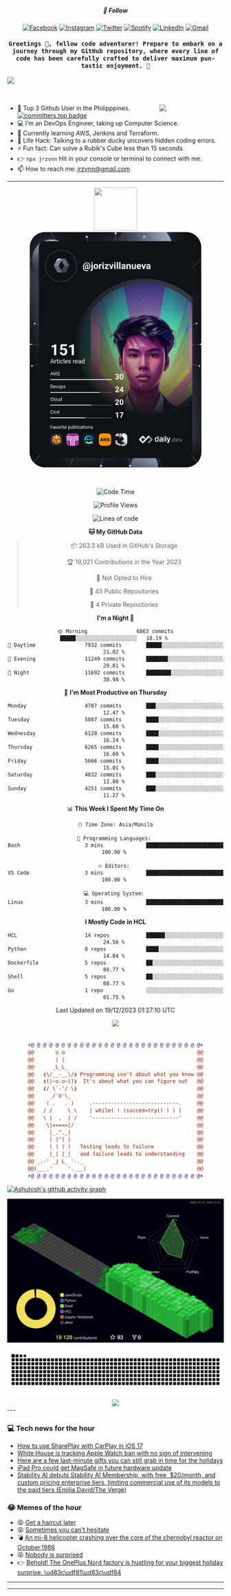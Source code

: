 <h5 align="center">💬 Follow</h5>
<div align="center">

[![Facebook](https://img.shields.io/badge/Facebook-%231877F2.svg?style=for-the-badge&logo=Facebook&logoColor=white)](https://www.facebook.com/Horisyo/)
[![Instagram](https://img.shields.io/badge/Instagram-%23E4405F.svg?style=for-the-badge&logo=Instagram&logoColor=white)](https://www.instagram.com/jrzvnn_/)
[![Twitter](https://img.shields.io/badge/Twitter-%231DA1F2.svg?style=for-the-badge&logo=Twitter&logoColor=white)](https://twitter.com/jrz_studies)
[![Spotify](https://img.shields.io/badge/Spotify-%231ED760.svg?style=for-the-badge&logo=Spotify&logoColor=white)](https://open.spotify.com/user/217td4qrc6mzqjodfalmzjpdi?si=b93099b9078c4ccb)
[![LinkedIn](https://img.shields.io/badge/LinkedIn-%230077B5.svg?style=for-the-badge&logo=LinkedIn&logoColor=white)](https://www.linkedin.com/in/jrz-vnn/)
[![Gmail](https://img.shields.io/badge/Gmail-D14836?style=for-the-badge&logo=gmail&logoColor=white)](mailto:jrzvnn@gmail.com)

</div>
<h4 align="center"><samp>Greetings 👋, fellow code adventurer! Prepare to embark on a journey through my GitHub repository, where every line of code has been carefully crafted to deliver maximum pun-tastic enjoyment. 🚀 </samp></h4>

<!--horizontal divider(gradiant)-->
<img src="https://user-images.githubusercontent.com/73097560/115834477-dbab4500-a447-11eb-908a-139a6edaec5c.gif">

&nbsp; 

<img align='right' src='https://github.com/Rishit-dagli/Rishit-dagli/blob/master/images/octocat-anime.gif' width='150"'>

- 🚀 Top 3 Github User in the Philipppines. [![committers.top badge](https://user-badge.committers.top/philippines/jrzvnn.svg)](https://user-badge.committers.top/philippines/USERNAME)
- 💻 I’m an DevOps Engineer, taking up Computer Science.
- 🤖 Currently learning AWS, Jenkins and Terraform.
- 🎯 Life Hack: Talking to a rubber ducky uncovers hidden coding errors.
- ⚡ Fun fact: Can solve a Rubik's Cube less than 15 seconds.
- 👉 `npx jrzvnn` Hit in your console or terminal to connect with me.
- 📫 How to reach me: jrzvnn@gmail.com

---

<!--🖼️OCTOCAT-->
<p align="center">

<img src="https://media.giphy.com/media/IP7sarl7C5lSFCw9rG/giphy.gif"  width="100px" height="100px">
<br />
<a href="https://app.daily.dev/jorizvillanueva"><img src="https://github.com/jrzvnn/jrzvnn/blob/main/devcard.svg" width="400" alt="Joriz Dev Card"/></a>
</p>

<br />
<div align="center">

<!--START_SECTION:waka-->
![Code Time](http://img.shields.io/badge/Code%20Time-230%20hrs%2033%20mins-blue)

![Profile Views](http://img.shields.io/badge/Profile%20Views-35-blue)

![Lines of code](https://img.shields.io/badge/From%20Hello%20World%20I%27ve%20Written-1.6%20million%20lines%20of%20code-blue)

**🐱 My GitHub Data** 

> 📦 263.3 kB Used in GitHub's Storage 
 > 
> 🏆 19,021 Contributions in the Year 2023
 > 
> 🚫 Not Opted to Hire
 > 
> 📜 45 Public Repositories 
 > 
> 🔑 4 Private Repositories 
 > 
**I'm a Night 🦉** 

```text
🌞 Morning                6863 commits        █████░░░░░░░░░░░░░░░░░░░░   18.19 % 
🌆 Daytime                7932 commits        █████░░░░░░░░░░░░░░░░░░░░   21.02 % 
🌃 Evening                11249 commits       ███████░░░░░░░░░░░░░░░░░░   29.81 % 
🌙 Night                  11692 commits       ████████░░░░░░░░░░░░░░░░░   30.98 % 
```
📅 **I'm Most Productive on Thursday** 

```text
Monday                   4707 commits        ███░░░░░░░░░░░░░░░░░░░░░░   12.47 % 
Tuesday                  5887 commits        ████░░░░░░░░░░░░░░░░░░░░░   15.60 % 
Wednesday                6128 commits        ████░░░░░░░░░░░░░░░░░░░░░   16.24 % 
Thursday                 6265 commits        ████░░░░░░░░░░░░░░░░░░░░░   16.60 % 
Friday                   5666 commits        ████░░░░░░░░░░░░░░░░░░░░░   15.01 % 
Saturday                 4832 commits        ███░░░░░░░░░░░░░░░░░░░░░░   12.80 % 
Sunday                   4251 commits        ███░░░░░░░░░░░░░░░░░░░░░░   11.27 % 
```


📊 **This Week I Spent My Time On** 

```text
🕑︎ Time Zone: Asia/Manila

💬 Programming Languages: 
Bash                     3 mins              █████████████████████████   100.00 % 

🔥 Editors: 
VS Code                  3 mins              █████████████████████████   100.00 % 

💻 Operating System: 
Linux                    3 mins              █████████████████████████   100.00 % 
```

**I Mostly Code in HCL** 

```text
HCL                      14 repos            ██████░░░░░░░░░░░░░░░░░░░   24.56 % 
Python                   8 repos             ████░░░░░░░░░░░░░░░░░░░░░   14.04 % 
Dockerfile               5 repos             ██░░░░░░░░░░░░░░░░░░░░░░░   08.77 % 
Shell                    5 repos             ██░░░░░░░░░░░░░░░░░░░░░░░   08.77 % 
Go                       1 repo              ░░░░░░░░░░░░░░░░░░░░░░░░░   01.75 % 
```




 Last Updated on 19/12/2023 01:27:10 UTC
<!--END_SECTION:waka-->

<img src="https://wakatime.com/share/@jrzvnn/70a4618c-7cd9-4016-b7b9-eabe75c837ee.svg">

<br />
<br />

```diff
+@ @ @ @ @ @ @ @ @ @ @ @ @ @ @ @ @ @ @ @ @ @ @ @ @ @ @ @+
@@       o o                                           @@
@@       | |                                           @@
@@      _L_L_                                          @@
@@   ❮\/__-__\/❯ Programming isn't about what you know @@
@@   ❮(|~o.o~|)❯  It's about what you can figure out   @@
@@   ❮/ \`-'/ \❯                                       @@
@@     _/`U'\_                                         @@
@@    ( .   . )     .----------------------------.     @@
@@   / /     \ \    | while( ! (succed=try() ) ) |     @@
@@   \ |  ,  | /    '----------------------------'     @@
@@    \|=====|/                                        @@
@@     |_.^._|                                         @@
@@     | |"| |                                         @@
@@     ( ) ( )   Testing leads to failure              @@
@@     |_| |_|   and failure leads to understanding    @@
@@ _.-' _j L_ '-._                                     @@
@@(___.'     '.___)                                    @@
+@ @ @ @ @ @ @ @ @ @ @ @ @ @ @ @ @ @ @ @ @ @ @ @ @ @ @ @+

```

</div>




[![Ashutosh's github activity graph](https://github-readme-activity-graph.vercel.app/graph?username=jrzvnn&theme=github-compact)](https://github.com/ashutosh00710/github-readme-activity-graph)


![svg](profile-3d-contrib/profile-night-green.svg)

<div align="center">
<img src="https://github.com/jrzvnn/jrzvnn/blob/output/github-snake-dark.svg">
</div>

<div align=center>
<img align=center src=https://metrics.lecoq.io/jrzvnn?template=classic&isocalendar=1&languages=1&achievements=1&base=header%2C%20activity%2C%20community%2C%20repositories%2C%20metadata&base.indepth=false&base.hireable=false&base.skip=false&isocalendar=false&isocalendar.duration=full-year&languages=false&languages.limit=8&languages.threshold=0%25&languages.other=false&languages.colors=github&languages.sections=most-used&languages.indepth=false&languages.analysis.timeout=15&languages.analysis.timeout.repositories=7.5&languages.categories=markup%2C%20programming&languages.recent.categories=markup%2C%20programming&languages.recent.load=300&languages.recent.days=14&achievements=false&achievements.threshold=C&achievements.secrets=true&achievements.display=detailed&achievements.limit=0&config.timezone=Asia%2FManila)
</div>
<div align="left">
---

### 💻 Tech news for the hour

<!-- TECH:START -->
 - [How to use SharePlay with CarPlay in iOS 17](https://appleinsider.com/inside/ios-17/tips/how-to-use-shareplay-with-carplay-in-ios-17?utm_medium=rss)
 - [White House is tracking Apple Watch ban with no sign of intervening](https://appleinsider.com/articles/23/12/19/white-house-is-tracking-apple-watch-ban-with-no-sign-of-intervening?utm_medium=rss)
 - [Here are a few last-minute gifts you can still grab in time for the holidays](https://www.theverge.com/24005725/best-last-minute-christmas-gifts-ideas-tech-wireless-earbuds-laptops-gaming-shipping)
 - [iPad Pro could get MagSafe in future hardware update](https://appleinsider.com/articles/23/12/19/ipad-pro-could-get-magsafe-in-future-hardware-update?utm_medium=rss)
 - [Stability AI debuts Stability AI Membership, with free, $20/month, and custom pricing enterprise tiers, limiting commercial use of its models to the paid tiers &lpar;Emilia David/The Verge&rpar;](http://www.techmeme.com/231219/p28#a231219p28)<!-- TECH:END -->

### 😂 Memes of the hour

<!-- MEMES:START -->
 - 😝 [Get a haircut later](http://9gag.com/gag/a5X0jyE)
 - 😝 [Sometimes you can&#39;t hesitate](http://9gag.com/gag/a3ZXxAv)
 - 💣 [An mi-8 helicopter crashing over the core of the chernobyl reactor on October,1986](http://9gag.com/gag/aeQ8dGv)
 - 😝 [Nobody is surprised](http://9gag.com/gag/aWG3R34)
 - 👉 [Behold! The OnePlus Nord factory is hustling for your biggest holiday surprise. \ud83c\udf81\ud83c\udf84](http://9gag.com/gag/aMEMyWW)<!-- MEMES:END -->

---

---
